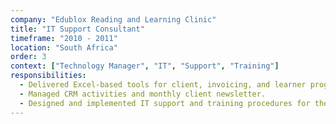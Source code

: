 ```yaml
---
company: "Edublox Reading and Learning Clinic"
title: "IT Support Consultant"
timeframe: "2010 - 2011"
location: "South Africa"
order: 3
context: ["Technology Manager", "IT", "Support", "Training"]
responsibilities:
  - Delivered Excel-based tools for client, invoicing, and learner progress management.
  - Managed CRM activities and monthly client newsletter.
  - Designed and implemented IT support and training procedures for the franchise network.
---
```


